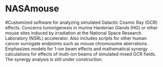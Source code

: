# NASAmouse
#Customized software for analyzing simulated Galactic Cosmic Ray (GCR) effects. Concerns tumorigenesis in murine Harderian Glands (HG) or other mouse sites induced by irradiation at the National Space Research Laboratory (NSRL) accelerator. Also includes scripts for other human cancer surrogate endpoints such as mouse chromosome aberrations. Emphasizes models for 1-ion beam effects and mathematical synergy calculations for effects of multi-ion beams of simulated mixed GCR fields.  The synergy analysis is still under construction.
